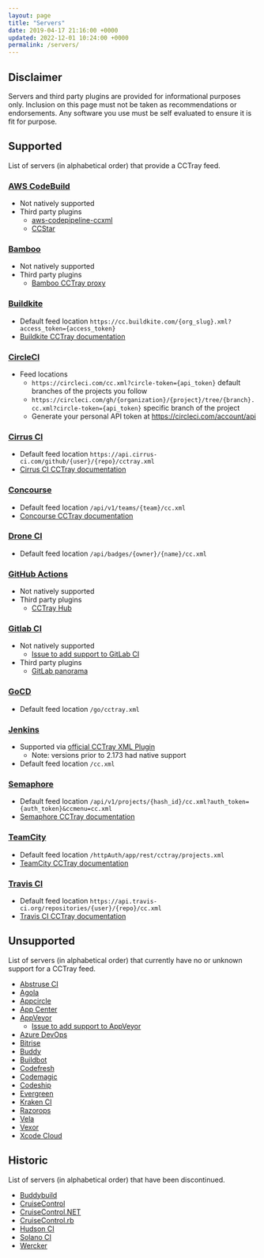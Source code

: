 ```yaml
---
layout: page
title: "Servers"
date: 2019-04-17 21:16:00 +0000
updated: 2022-12-01 10:24:00 +0000
permalink: /servers/
---
```


## Disclaimer

Servers and third party plugins are provided for informational purposes only. Inclusion on this page must not be taken
as recommendations or endorsements. Any software you use must be self evaluated to ensure it is fit for purpose.

## Supported

List of servers (in alphabetical order) that provide a CCTray feed.

### [AWS CodeBuild](https://docs.aws.amazon.com/codebuild/index.html)

* Not natively supported
* Third party plugins 
  * [aws-codepipeline-ccxml](https://github.com/subnova/aws-codepipeline-ccxml/tree/master)
  * [CCStar](https://github.com/symphoniacloud/ccstar)

### [Bamboo](https://www.atlassian.com/software/bamboo)

* Not natively supported
* Third party plugins
  * [Bamboo CCTray proxy](https://github.com/chadlwilson/bamboo_cctray_proxy)

### [Buildkite](https://buildkite.com/)

* Default feed location `https://cc.buildkite.com/{org_slug}.xml?access_token={access_token}`
* [Buildkite CCTray documentation](https://buildkite.com/docs/integrations/cc-menu)

### [CircleCI](https://circleci.com/)

* Feed locations 
  * `https://circleci.com/cc.xml?circle-token={api_token}` default branches of the projects you follow
  * `https://circleci.com/gh/{organization}/{project}/tree/{branch}.cc.xml?circle-token={api_token}` specific branch of the project
  * Generate your personal API token at <https://circleci.com/account/api>

### [Cirrus CI](https://cirrus-ci.com)

* Default feed location `https://api.cirrus-ci.com/github/{user}/{repo}/cctray.xml`
* [Cirrus CI CCTray documentation](https://cirrus-ci.org/guide/writing-tasks/#cctray-xml)

### [Concourse](https://concourse-ci.org/)

* Default feed location `/api/v1/teams/{team}/cc.xml`
* [Concourse CCTray documentation](https://concourse-ci.org/observation.html#ccxml)

### [Drone CI](https://drone.io/)

* Default feed location `/api/badges/{owner}/{name}/cc.xml`

### [GitHub Actions](https://github.com/features/actions)

* Not natively supported
* Third party plugins
  * [CCTray Hub](https://github.com/idealo/cctray-hub/)

### [Gitlab CI](https://about.gitlab.com/product/continuous-integration/) 

* Not natively supported
  * [Issue to add support to GitLab CI](https://gitlab.com/gitlab-org/gitlab/-/issues/16958)
* Third party plugins
  * [GitLab panorama](https://github.com/joblift/gitlab-panorama)

### [GoCD](https://www.gocd.org/)

* Default feed location `/go/cctray.xml`
  
### [Jenkins](https://www.jenkins.io/)

* Supported via [official CCTray XML Plugin](https://plugins.jenkins.io/cctray-xml)
  * Note: versions prior to 2.173 had native support
* Default feed location `/cc.xml`

### [Semaphore](https://semaphoreci.com/)

* Default feed location `/api/v1/projects/{hash_id}/cc.xml?auth_token={auth_token}&ccmenu=cc.xml`
* [Semaphore CCTray documentation](https://github.com/renderedtext/semaphore-docs-new/blob/master/source/docs/cctry.md)

### [TeamCity](https://www.jetbrains.com/teamcity/)

* Default feed location `/httpAuth/app/rest/cctray/projects.xml`
* [TeamCity CCTray documentation](https://confluence.jetbrains.com/display/TW/REST+API#RESTAPI-CCTray)

### [Travis CI](https://www.travis-ci.com/)

* Default feed location `https://api.travis-ci.org/repositories/{user}/{repo}/cc.xml`
* [Travis CI CCTray documentation](https://docs.travis-ci.com/user/cc-menu/)

## Unsupported

List of servers (in alphabetical order) that currently have no or unknown support for a CCTray feed.

* [Abstruse CI](https://github.com/bleenco/abstruse)
* [Agola](https://agola.io/)
* [Appcircle](https://appcircle.io/)
* [App Center](https://appcenter.ms/)
* [AppVeyor](https://www.appveyor.com/)
  * [Issue to add support to AppVeyor](https://github.com/appveyor/ci/issues/67)
* [Azure DevOps](https://azure.microsoft.com/en-us/products/devops/?nav=min)
* [Bitrise](https://bitrise.io/)
* [Buddy](https://buddy.works/)
* [Buildbot](https://buildbot.net/)
* [Codefresh](https://codefresh.io/)
* [Codemagic](https://codemagic.io/start/)
* [Codeship](https://codeship.com/)
* [Evergreen](https://github.com/evergreen-ci/evergreen)
* [Kraken CI](https://kraken.ci/)
* [Razorops](https://razorops.com/)
* [Vela](https://go-vela.github.io/docs/)
* [Vexor](https://vexor.io/)
* [Xcode Cloud](https://developer.apple.com/xcode-cloud/get-started/)

## Historic

List of servers (in alphabetical order) that have been discontinued.

* [Buddybuild](https://www.buddybuild.com/)
* [CruiseControl](http://cruisecontrol.sourceforge.net/)
* [CruiseControl.NET](https://ccnet.github.io/CruiseControl.NET/projects/ccnet/wiki.html)
* [CruiseControl.rb](https://github.com/thoughtworks/cruisecontrol.rb)
* [Hudson CI](https://github.com/hudson)
* [Solano CI](https://github.com/solanolabs)
* [Wercker](https://en.wikipedia.org/wiki/Wercker)

